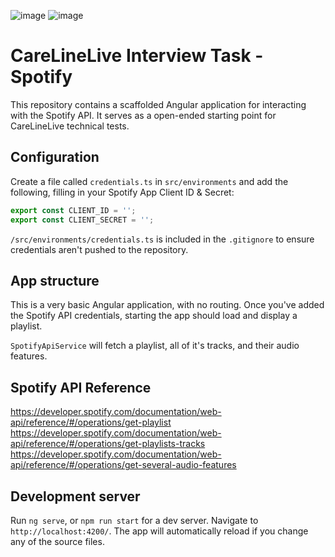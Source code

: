 ![image](https://user-images.githubusercontent.com/43283965/213624739-f0d06426-33f6-48c1-81b2-a5269b41b8e5.png)
![image](https://user-images.githubusercontent.com/43283965/213624781-d340f2f6-ec52-4bd6-90ff-787e5d65ced6.png)

# CareLineLive Interview Task - Spotify

This repository contains a scaffolded Angular application for interacting with the Spotify API. It serves as a open-ended starting point for CareLineLive technical tests.

## Configuration
Create a file called `credentials.ts` in `src/environments` and add the following, filling in your Spotify App Client ID & Secret:
```typescript
export const CLIENT_ID = '';
export const CLIENT_SECRET = '';
```

`/src/environments/credentials.ts` is included in the `.gitignore` to ensure credentials aren't pushed to the repository.

## App structure
This is a very basic Angular application, with no routing. Once you've added the Spotify API credentials, starting the app should load and display a playlist. 

`SpotifyApiService` will fetch a playlist, all of it's tracks, and their audio features.

## Spotify API Reference
https://developer.spotify.com/documentation/web-api/reference/#/operations/get-playlist
https://developer.spotify.com/documentation/web-api/reference/#/operations/get-playlists-tracks
https://developer.spotify.com/documentation/web-api/reference/#/operations/get-several-audio-features

## Development server

Run `ng serve`, or `npm run start` for a dev server. Navigate to `http://localhost:4200/`. The app will automatically reload if you change any of the source files.
